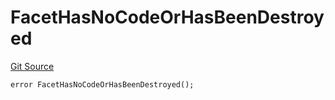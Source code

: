 # FacetHasNoCodeOrHasBeenDestroyed
[Git Source](https://github.com/thrackle-io/forte-rules-engine/blob/51222fa37733b5e2c25003328ad964a7e7155cb3/src/client/token/handler/diamond/HandlerDiamond.sol)


```solidity
error FacetHasNoCodeOrHasBeenDestroyed();
```

